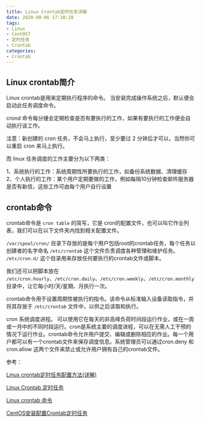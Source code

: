 ```yaml
---
title: Linux Crontab定时任务详解
date: 2020-08-06 17:38:28
tags:
- Linux
- CentOS7
- 定时任务
- Crontab
categories:
- Crontab
---
```


## Linux crontab简介

Linux crontab是用来定期执行程序的命令。
当安装完成操作系统之后，默认便会启动此任务调度命令。

crond 命令每分锺会定期检查是否有要执行的工作，如果有要执行的工作便会自动执行该工作。

注意：新创建的 cron 任务，不会马上执行，至少要过 2 分钟后才可以，当然你可以重启 cron 来马上执行。

而 linux 任务调度的工作主要分为以下两类：

1、系统执行的工作：系统周期性所要执行的工作，如备份系统数据、清理缓存
2、个人执行的工作：某个用户定期要做的工作，例如每隔10分钟检查邮件服务器是否有新信，这些工作可由每个用户自行设置

## crontab命令

crontab命令是 `cron table` 的简写，它是 cron的配置文件，也可以叫它作业列表，我们可以在以下文件夹内找到相关配置文件。

`/var/spool/cron/` 目录下存放的是每个用户包括root的crontab任务，每个任务以创建者的名字命名
`/etc/crontab` 这个文件负责调度各种管理和维护任务。
`/etc/cron.d/` 这个目录用来存放任何要执行的crontab文件或脚本。

我们还可以把脚本放在 `/etc/cron.hourly`、`/etc/cron.daily`、`/etc/cron.weekly`、`/etc/cron.monthly` 目录中，让它每小时/天/星期、月执行一次。


crontab命令用于设置周期性被执行的指令。该命令从标准输入设备读取指令，并将其存放于 `/etc/crontab` 文件中，以供之后读取和执行。

cron 系统调度进程。 可以使用它在每天的非高峰负荷时间段运行作业，或在一周或一月中的不同时段运行。cron是系统主要的调度进程，可以在无需人工干预的情况下运行作业。crontab命令允许用户提交、编辑或删除相应的作业。每一个用户都可以有一个crontab文件来保存调度信息。系统管理员可以通过cron.deny 和 cron.allow 这两个文件来禁止或允许用户拥有自己的crontab文件。



参考：

[Linux crontab定时任务配置方法(详解)](https://www.jb51.net/article/98640.htm)

[Linux Crontab 定时任务](https://www.runoob.com/w3cnote/linux-crontab-tasks.html)

[Linux crontab 命令](https://www.runoob.com/linux/linux-comm-crontab.html)

[CentOS安装配置Crontab定时任务](https://www.linuxidc.com/Linux/2019-03/157851.htm)